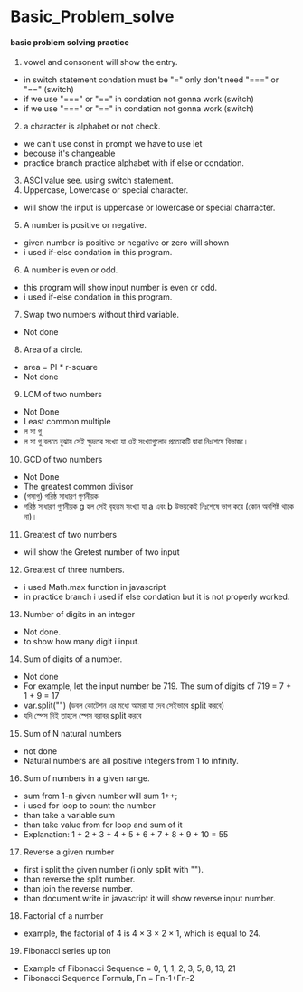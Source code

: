 # Basic_Problem_solve

#### basic problem solving practice

1. vowel and consonent will show the entry.

- in switch statement condation must be "=" only don't need "===" or "=="
  (switch)
- if we use "===" or "==" in condation not gonna work (switch)
- if we use "===" or "==" in condation not gonna work (switch)

2. a character is alphabet or not check.

- we can't use const in prompt we have to use let
- becouse it's changeable
- practice branch practice alphabet with if else or condation.

3. ASCI value see. using switch statement.
4. Uppercase, Lowercase or special character.

- will show the input is uppercase or lowercase or special charracter.

5. A number is positive or negative.

- given number is positive or negative or zero will shown
- i used if-else condation in this program.

6. A number is even or odd.

- this program will show input number is even or odd.
- i used if-else condation in this program.

7. Swap two numbers without third variable.

- Not done

8. Area of a circle.

- area = PI \* r-square
- Not done

9. LCM of two numbers

- Not Done
- Least common multiple
- ল সা গু
- ল সা গু বলতে বুঝায় সেই ক্ষুদ্রতর সংখ্যা যা ওই সংখ্যাগুলোর প্রত্যেকটি দ্বারা
  নিঃশেষে বিভাজ্য।

10. GCD of two numbers

- Not Done
- The greatest common divisor
- (গসাগু) গরিষ্ঠ সাধারণ গুণনীয়ক
- গরিষ্ঠ সাধারণ গুণনীয়ক g হল সেই বৃহত্তম সংখ্যা যা a এবং b উভয়কেই নিঃশেষে ভাগ
  করে (কোন অবশিষ্ট থাকে না)।

11. Greatest of two numbers

- will show the Gretest number of two input

12. Greatest of three numbers.

- i used Math.max function in javascript
- in practice branch i used if else condation but it is not properly worked.

13. Number of digits in an integer

- Not done.
- to show how many digit i input.

14. Sum of digits of a number.

- Not done
- For example, let the input number be 719. The sum of digits of 719 = 7 + 1 + 9
  = 17
- var.split("") (ডবল কোটেশন এর মধ্যে আমরা যা দেব সেইভাবে split করবে)
- যদি স্পেস দিই তাহলে স্পেস বরাবর split করবে

15. Sum of N natural numbers

- not done
- Natural numbers are all positive integers from 1 to infinity.

16. Sum of numbers in a given range.

- sum from 1-n given number will sum 1++;
- i used for loop to count the number
- than take a variable sum
- than take value from for loop and sum of it
- Explanation: 1 + 2 + 3 + 4 + 5 + 6 + 7 + 8 + 9 + 10 = 55

17. Reverse a given number

- first i split the given number (i only split with "").
- than reverse the split number.
- than join the reverse number.
- than document.write in javascript it will show reverse input number.

18. Factorial of a number

- example, the factorial of 4 is 4 × 3 × 2 × 1, which is equal to 24.

19. Fibonacci series up ton

- Example of Fibonacci Sequence = 0, 1, 1, 2, 3, 5, 8, 13, 21
- Fibonacci Sequence Formula, Fn = Fn-1+Fn-2
